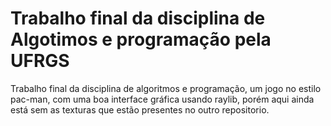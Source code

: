 # Trabalho final da disciplina de Algotimos e programação pela UFRGS
 Trabalho final da disciplina de algoritmos e programação, um jogo no
 estilo pac-man, com uma boa interface gráfica usando raylib, porém aqui
 ainda está sem as texturas que estão presentes no outro repositorio.

